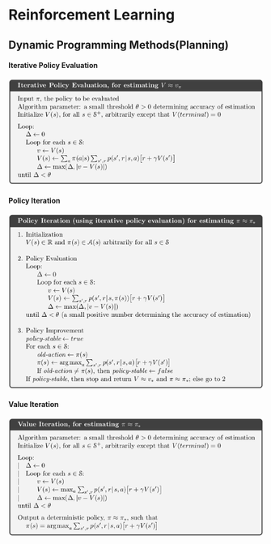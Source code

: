 # Reinforcement Learning 

## Dynamic Programming Methods(Planning)

#### Iterative Policy Evaluation
![My Image](images/Iterative_policy_eval.png)

#### Policy Iteration
![My Image](images/0403_policy_iter.png)

#### Value Iteration
![My Image](images/value_iteration.png)


